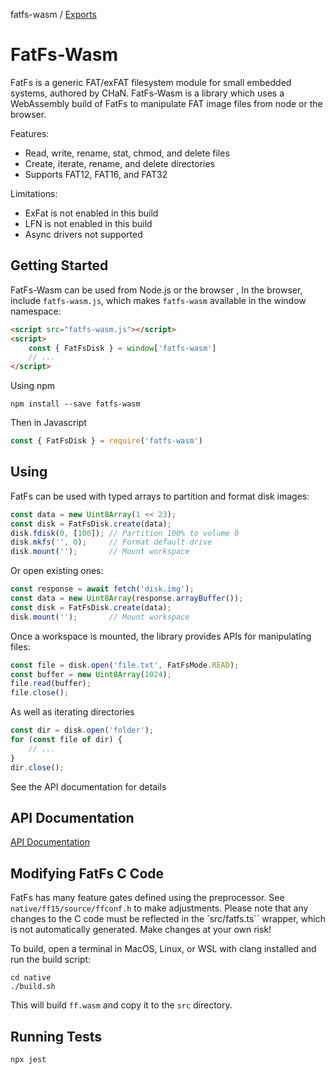 fatfs-wasm / [Exports](modules.md)

# FatFs-Wasm
FatFs is a generic FAT/exFAT filesystem module for small embedded systems, authored by CHaN. FatFs-Wasm is a library which uses a WebAssembly build of FatFs to manipulate FAT image files from node or the browser.

Features:
 * Read, write, rename, stat, chmod, and delete files
 * Create, iterate, rename, and delete directories
 * Supports FAT12, FAT16, and FAT32

 Limitations:
 * ExFat is not enabled in this build
 * LFN is not enabled in this build
 * Async drivers not supported

## Getting Started
FatFs-Wasm can be used from Node.js or the browser
, 
In the browser, include `fatfs-wasm.js`, which makes `fatfs-wasm` available in the window namespace:
```html
<script src="fatfs-wasm.js"></script>
<script>
    const { FatFsDisk } = window['fatfs-wasm']
    // ...
</script>
```

Using npm
```
npm install --save fatfs-wasm
```
Then in Javascript
```typescript
const { FatFsDisk } = require('fatfs-wasm')
```

## Using
FatFs can be used with typed arrays to partition and format disk images:
```typescript
const data = new Uint8Array(1 << 23);
const disk = FatFsDisk.create(data);
disk.fdisk(0, [100]); // Partition 100% to volume 0
disk.mkfs('', 0);     // Format default drive
disk.mount('');       // Mount workspace
```

Or open existing ones:
```typescript
const response = await fetch('disk.img');
const data = new Uint8Array(response.arrayBuffer());
const disk = FatFsDisk.create(data);
disk.mount('');       // Mount workspace
```

Once a workspace is mounted, the library provides APIs for manipulating files:
```typescript
const file = disk.open('file.txt', FatFsMode.READ);
const buffer = new Uint8Array(1024);
file.read(buffer);
file.close();
```

As well as iterating directories 
```typescript
const dir = disk.open('folder');
for (const file of dir) {
    // ...
}
dir.close();
```

See the API documentation for details

## API Documentation

[API Documentation](./docs/modules.md)

## Modifying FatFs C Code
FatFs has many feature gates defined using the preprocessor. See `native/ff15/source/ffconf.h` to make adjustments. Please note that any changes to the C code must be reflected in the `src/fatfs.ts`` wrapper, which is not automatically generated. Make changes at your own risk!

To build, open a terminal in MacOS, Linux, or WSL with clang installed and run the build script:
```
cd native
./build.sh
```
This will build `ff.wasm` and copy it to the `src` directory.

## Running Tests
```
npx jest
```
